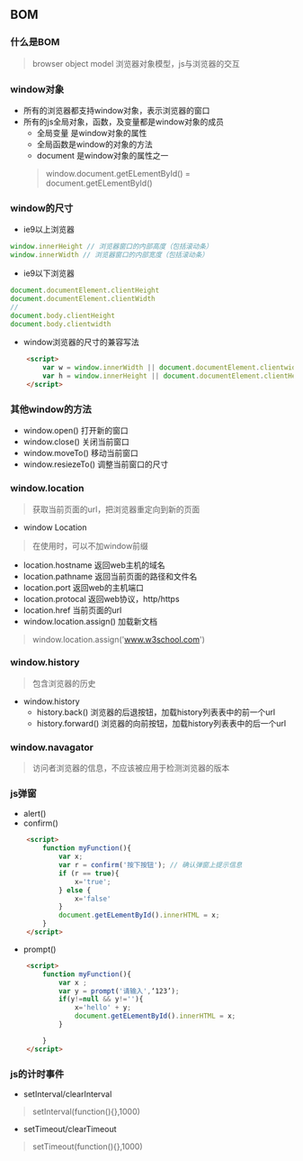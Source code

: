 ## BOM

### 什么是BOM
> browser object model 浏览器对象模型，js与浏览器的交互

### window对象
+ 所有的浏览器都支持window对象，表示浏览器的窗口
+ 所有的js全局对象，函数，及变量都是window对象的成员
	- 全局变量 是window对象的属性
	- 全局函数是window的对象的方法
	- document 是window对象的属性之一
	> window.document.getELementById() = document.getELementById()

### window的尺寸
+ ie9以上浏览器
```js
window.innerHeight // 浏览器窗口的内部高度（包括滚动条）
window.innerWidth // 浏览器窗口的内部宽度（包括滚动条）

```
+ ie9以下浏览器
```js
document.documentElement.clientHeight 
document.documentElement.clientWidth 
//
document.body.clientHeight
document.body.clientwidth
```
+ window浏览器的尺寸的兼容写法

```html
	<script>
		var w = window.innerWidth || document.documentElement.clientwidth || document.body.clientWidth;
		var h = window.innerHeight || document.documentElement.clientHeight || document.body.clientHeight
	</script>
```

### 其他window的方法
+ window.open() 打开新的窗口
+ window.close() 关闭当前窗口
+ window.moveTo() 移动当前窗口
+ window.resiezeTo() 调整当前窗口的尺寸

### window.location
> 获取当前页面的url，把浏览器重定向到新的页面

+ window Location 
> 在使用时，可以不加window前缀
- location.hostname 返回web主机的域名
- location.pathname 返回当前页面的路径和文件名
- location.port 返回web的主机端口
- location.protocal 返回web协议，http/https
- location.href 当前页面的url
- window.location.assign() 加载新文档
> window.location.assign('www.w3school.com')

### window.history
> 包含浏览器的历史
+ window.history
	- history.back() 浏览器的后退按钮，加载history列表表中的前一个url
	- history.forward() 浏览器的向前按钮，加载history列表表中的后一个url

### window.navagator
> 访问者浏览器的信息，不应该被应用于检测浏览器的版本

### js弹窗
+ alert()
+ confirm()

```html
	<script>
		function myFunction(){
			var x;
			var r = confirm('按下按钮'); // 确认弹窗上提示信息
			if (r == true){
				x='true';
			} else {
				x='false'
			}
			document.getELementById().innerHTML = x;
		}
	</script>
```
+ prompt()

```html
	<script>
		function myFunction(){
			var x ;
			var y = prompt('请输入',‘123’);
			if(y!=null && y!=''){
				x='hello' + y;
				document.getELementById().innerHTML = x;
			}

		}
	</script>
```

### js的计时事件
+ setInterval/clearInterval
> setInterval(function(){},1000)
+ setTimeout/clearTimeout
> setTimeout(function(){},1000)














